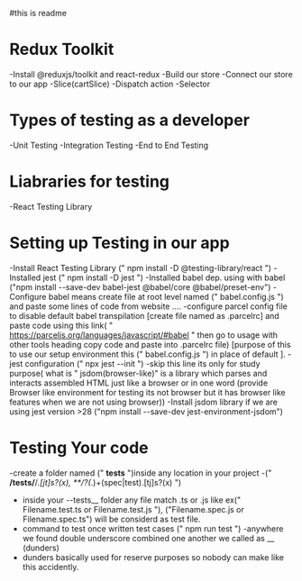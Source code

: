 #this is readme

# Redux Toolkit

-Install @reduxjs/toolkit and react-redux
-Build our store
-Connect our store to our app
-Slice(cartSlice)
-Dispatch action
-Selector

# Types of testing as a developer

-Unit Testing
-Integration Testing
-End to End Testing

# Liabraries for testing

-React Testing Library

# Setting up Testing in our app

-Install React Testing Library (" npm install -D @testing-library/react ")
-Installed jest (" npm install -D jest ")
-Installed babel dep. using with babel ("npm install --save-dev babel-jest @babel/core @babel/preset-env")
-Configure babel means create file at root level named (" babel.config.js ") and paste some lines of code from website ....
-configure parcel config file to disable default babel transpilation [create file named as .parcelrc] and paste code using this link( " https://parceljs.org/languages/javascript/#babel " then go to usage with other tools heading copy code and paste into .parcelrc file) [purpose of this to use our setup environment this (" babel.config.js ") in place of default ].
-jest configuration (" npx jest --init ")
-skip this line its only for study purpose( what is " jsdom(browser-like)" is a library which parses and interacts assembled HTML just like a browser or in one word (provide Browser like environment for testing its not browser but it has browser like features when we are not using browser))
-Install jsdom library if we are using jest version >28 ("npm install --save-dev jest-environment-jsdom")


# Testing Your code

-create a folder named ("   __tests__  ")inside any location in your project
-("         **/__tests__/**/*.[jt]s?(x), **/?(*.)+(spec|test).[tj]s?(x)         ")
- inside your --tests__ folder any file match .ts or .js  like ex("  Filename.test.ts or Filename.test.js  "), ("Filename.spec.js or Filename.spec.ts") will be considerd as test  file.
- command to test once written test cases ("  npm run test   ")
-anywhere we found double underscore combined one another we called as  __ (dunders)
- dunders basically used for reserve purposes so nobody can make like this accidently.